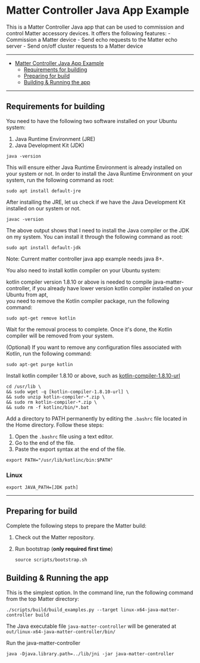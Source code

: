 # Matter Controller Java App Example

This is a Matter Controller Java app that can be used to commission and control
Matter accessory devices. It offers the following features: - Commission a
Matter device - Send echo requests to the Matter echo server - Send on/off
cluster requests to a Matter device

<hr>

-   [Matter Controller Java App Example](#matter-controller-java-app-example)
    -   [Requirements for building](#requirements-for-building)
    -   [Preparing for build](#preparing-for-build)
    -   [Building & Running the app](#building--running-the-app)

<hr>

## Requirements for building

You need to have the following two software installed on your Ubuntu system:

1. Java Runtime Environment (JRE)
2. Java Development Kit (JDK)

```shell
java -version
```

This will ensure either Java Runtime Environment is already installed on your
system or not. In order to install the Java Runtime Environment on your system,
run the following command as root:

```
sudo apt install default-jre
```

After installing the JRE, let us check if we have the Java Development Kit
installed on our system or not.

```shell
javac -version
```

The above output shows that I need to install the Java compiler or the JDK on my
system. You can install it through the following command as root:

```shell
sudo apt install default-jdk
```
Note: Current matter controller java app example needs java 8+.

You also need to install kotlin compiler on your Ubuntu system:

kotlin compiler version 1.8.10 or above is needed to compile
java-matter-controller, if you already have lower version kotlin compiler
installed on your Ubuntu from apt,  
you need to remove the Kotlin compiler package, run the following command:

```shell
sudo apt-get remove kotlin
```

Wait for the removal process to complete. Once it's done, the Kotlin compiler
will be removed from your system.

(Optional) If you want to remove any configuration files associated with Kotlin,
run the following command:

```shell
sudo apt-get purge kotlin
```

Install kotlin compiler 1.8.10 or above, such as
[kotlin-compiler-1.8.10-url](https://github.com/JetBrains/kotlin/releases/download/v1.8.10/kotlin-compiler-1.8.10.zip)

```shell
cd /usr/lib \
&& sudo wget -q [kotlin-compiler-1.8.10-url] \
&& sudo unzip kotlin-compiler-*.zip \
&& sudo rm kotlin-compiler-*.zip \
&& sudo rm -f kotlinc/bin/*.bat
```

Add a directory to PATH permanently by editing the `.bashrc` file located in the
Home directory. Follow these steps:

1. Open the `.bashrc` file using a text editor.
2. Go to the end of the file.
3. Paste the export syntax at the end of the file.

```shell
export PATH="/usr/lib/kotlinc/bin:$PATH"
```

### Linux

```shell
export JAVA_PATH=[JDK path]
```

<hr>

## Preparing for build

Complete the following steps to prepare the Matter build:

1. Check out the Matter repository.

2. Run bootstrap (**only required first time**)

    ```shell
    source scripts/bootstrap.sh
    ```

## Building & Running the app

This is the simplest option. In the command line, run the following command from
the top Matter directory:

```shell
./scripts/build/build_examples.py --target linux-x64-java-matter-controller build
```

The Java executable file `java-matter-controller` will be generated at
`out/linux-x64-java-matter-controller/bin/`

Run the java-matter-controller

```shell
java -Djava.library.path=../lib/jni -jar java-matter-controller
```
